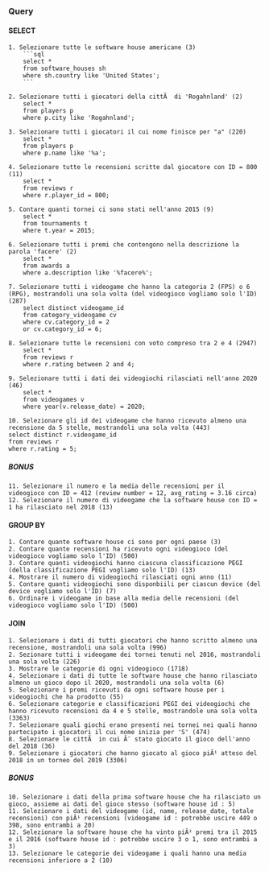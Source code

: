 ### Query
#### SELECT

    1. Selezionare tutte le software house americane (3)
        ```sql
        select *
        from software_houses sh 
        where sh.country like 'United States';
        ```

    2. Selezionare tutti i giocatori della cittÃ  di 'Rogahnland' (2)
        select * 
        from players p 
        where p.city like 'Rogahnland';

    3. Selezionare tutti i giocatori il cui nome finisce per "a" (220)
        select * 
        from players p 
        where p.name like '%a';

    4. Selezionare tutte le recensioni scritte dal giocatore con ID = 800 (11)
        select * 
        from reviews r 
        where r.player_id = 800;

    5. Contare quanti tornei ci sono stati nell'anno 2015 (9)
        select * 
        from tournaments t 
        where t.year = 2015;

    6. Selezionare tutti i premi che contengono nella descrizione la parola 'facere' (2)
        select * 
        from awards a 
        where a.description like '%facere%';

    7. Selezionare tutti i videogame che hanno la categoria 2 (FPS) o 6 (RPG), mostrandoli una sola volta (del videogioco vogliamo solo l'ID) (287)
        select distinct videogame_id  
        from category_videogame cv 
        where cv.category_id = 2 
        or cv.category_id = 6;

    8. Selezionare tutte le recensioni con voto compreso tra 2 e 4 (2947)
        select *
        from reviews r 
        where r.rating between 2 and 4;

    9. Selezionare tutti i dati dei videogiochi rilasciati nell'anno 2020 (46)
        select *
        from videogames v 
        where year(v.release_date) = 2020;

    10. Selezionare gli id dei videogame che hanno ricevuto almeno una recensione da 5 stelle, mostrandoli una sola volta (443)
    select distinct r.videogame_id 
    from reviews r 
    where r.rating = 5;

##### BONUS
    11. Selezionare il numero e la media delle recensioni per il videogioco con ID = 412 (review number = 12, avg_rating = 3.16 circa)
    12. Selezionare il numero di videogame che la software house con ID = 1 ha rilasciato nel 2018 (13)

#### GROUP BY
    1. Contare quante software house ci sono per ogni paese (3)
    2. Contare quante recensioni ha ricevuto ogni videogioco (del videogioco vogliamo solo l'ID) (500)
    3. Contare quanti videogiochi hanno ciascuna classificazione PEGI (della classificazione PEGI vogliamo solo l'ID) (13)
    4. Mostrare il numero di videogiochi rilasciati ogni anno (11)
    5. Contare quanti videogiochi sono disponbiili per ciascun device (del device vogliamo solo l'ID) (7)
    6. Ordinare i videogame in base alla media delle recensioni (del videogioco vogliamo solo l'ID) (500)

#### JOIN
    1. Selezionare i dati di tutti giocatori che hanno scritto almeno una recensione, mostrandoli una sola volta (996)
    2. Sezionare tutti i videogame dei tornei tenuti nel 2016, mostrandoli una sola volta (226)
    3. Mostrare le categorie di ogni videogioco (1718)
    4. Selezionare i dati di tutte le software house che hanno rilasciato almeno un gioco dopo il 2020, mostrandoli una sola volta (6)
    5. Selezionare i premi ricevuti da ogni software house per i videogiochi che ha prodotto (55)
    6. Selezionare categorie e classificazioni PEGI dei videogiochi che hanno ricevuto recensioni da 4 e 5 stelle, mostrandole una sola volta (3363)
    7. Selezionare quali giochi erano presenti nei tornei nei quali hanno partecipato i giocatori il cui nome inizia per 'S' (474)
    8. Selezionare le cittÃ  in cui Ã¨ stato giocato il gioco dell'anno del 2018 (36)
    9. Selezionare i giocatori che hanno giocato al gioco piÃ¹ atteso del 2018 in un torneo del 2019 (3306)

##### BONUS
    10. Selezionare i dati della prima software house che ha rilasciato un gioco, assieme ai dati del gioco stesso (software house id : 5)
    11. Selezionare i dati del videogame (id, name, release_date, totale recensioni) con piÃ¹ recensioni (videogame id : potrebbe uscire 449 o 398, sono entrambi a 20)
    12. Selezionare la software house che ha vinto piÃ¹ premi tra il 2015 e il 2016 (software house id : potrebbe uscire 3 o 1, sono entrambi a 3)
    13. Selezionare le categorie dei videogame i quali hanno una media recensioni inferiore a 2 (10)